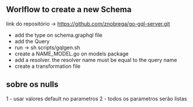 ## Worlflow to create a new Schema

link do repositório -> https://github.com/znobrega/go-gql-server.git

- add the type on schema.graphql file
- add the Query
- run -> sh scripts/gqlgen.sh
- create a NAME_MODEL.go on models package
- add a resolver. the resolver name must be equal to the query name 
- create a transformation file

## sobre os nulls

1 - usar valores default no parametros
2 - todos os parametros serão listas